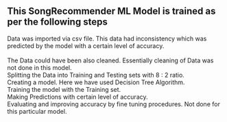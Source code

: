 ## This SongRecommender ML Model is trained as per the following steps

Data was imported via csv file. This data had inconsistency which was predicted by the model with a certain level of accuracy. <br> <br>
The Data could have been also cleaned. Essentially cleaning of Data was not done in this model. <br>
Splitting the Data into Training and Testing sets with 8 : 2 ratio. <br>
Creating a model. Here we have used Decision Tree Algorithm. <br>
Training the model with the Training set. <br>
Making Predictions with certain level of accuracy. <br>
Evaluating and improving accuracy by fine tuning procedures. Not done for this particular model. <br>
